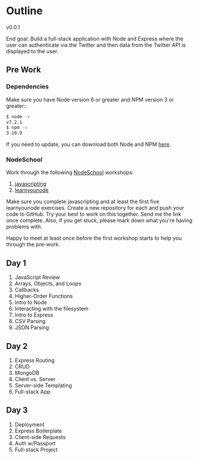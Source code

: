 # Outline

v0.0.1

End goal: Build a full-stack application with Node and Express where the user can authenticate via the Twitter and then data from the Twitter API is displayed to the user.

## Pre Work

### Dependencies

Make sure you have Node version 6 or greater and NPM version 3 or greater::

```sh
$ node -v
v7.2.1
$ npm -v
3.10.9
```

If you need to update, you can download both Node and NPM [here](https://nodejs.org/en/download/current/).

### NodeSchool

Work through the following [NodeSchool](https://nodeschool.io/) workshops:

1. [javascripting](https://github.com/workshopper/javascripting)
1. [learnyounode](https://github.com/workshopper/learnyounode)

Make sure you complete javascripting and at least the first five learnyounode exercises. Create a new repository for each and push your code to GitHub. Try your best to work on this together. Send me the link once complete. Also, if you get stuck, please mark down what you're having problems with.

Happy to meet at least once before the first workshop starts to help you through the pre-work.

## Day 1

1. JavaScript Review
1. Arrays, Objects, and Loops
1. Callbacks
1. Higher-Order Functions
1. Intro to Node
1. Interacting with the filesystem
1. Intro to Express
1. CSV Parsing
1. JSON Parsing

## Day 2

1. Express Routing
1. CRUD
1. MongoDB
1. Client vs. Server
1. Server-side Templating
1. Full-stack App

## Day 3

1. Deployment
1. Express Boilerplate
1. Client-side Requests
1. Auth w/Passport
1. Full-stack Project
